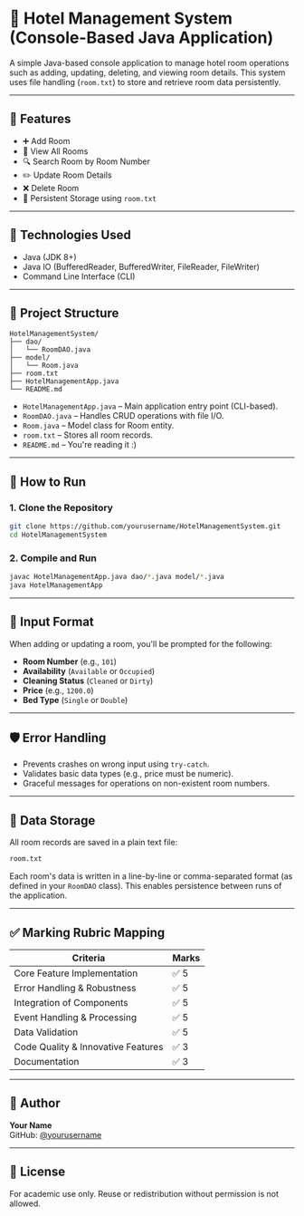 # 🏨 Hotel Management System (Console-Based Java Application)

A simple Java-based console application to manage hotel room operations such as adding, updating, deleting, and viewing room details. This system uses file handling (`room.txt`) to store and retrieve room data persistently.

---

## 📌 Features

- ➕ Add Room
- 📄 View All Rooms
- 🔍 Search Room by Room Number
- ✏️ Update Room Details
- ❌ Delete Room
- 💾 Persistent Storage using `room.txt`

---

## 🧱 Technologies Used

- Java (JDK 8+)
- Java IO (BufferedReader, BufferedWriter, FileReader, FileWriter)
- Command Line Interface (CLI)

---

## 📁 Project Structure

```
HotelManagementSystem/
├── dao/
│   └── RoomDAO.java
├── model/
│   └── Room.java
├── room.txt
├── HotelManagementApp.java
└── README.md
```

- `HotelManagementApp.java` – Main application entry point (CLI-based).
- `RoomDAO.java` – Handles CRUD operations with file I/O.
- `Room.java` – Model class for Room entity.
- `room.txt` – Stores all room records.
- `README.md` – You're reading it :)

---

## 🚀 How to Run

### 1. Clone the Repository

```bash
git clone https://github.com/yourusername/HotelManagementSystem.git
cd HotelManagementSystem
```

### 2. Compile and Run

```bash
javac HotelManagementApp.java dao/*.java model/*.java
java HotelManagementApp
```

---

## 🧾 Input Format

When adding or updating a room, you'll be prompted for the following:

- **Room Number** (e.g., `101`)
- **Availability** (`Available` or `Occupied`)
- **Cleaning Status** (`Cleaned` or `Dirty`)
- **Price** (e.g., `1200.0`)
- **Bed Type** (`Single` or `Double`)

---

## 🛡️ Error Handling

- Prevents crashes on wrong input using `try-catch`.
- Validates basic data types (e.g., price must be numeric).
- Graceful messages for operations on non-existent room numbers.

---

## 📌 Data Storage

All room records are saved in a plain text file:

```txt
room.txt
```

Each room's data is written in a line-by-line or comma-separated format (as defined in your `RoomDAO` class). This enables persistence between runs of the application.

---

## ✅ Marking Rubric Mapping

| Criteria                         | Marks |
|----------------------------------|-------|
| Core Feature Implementation      | ✅ 5   |
| Error Handling & Robustness      | ✅ 5   |
| Integration of Components        | ✅ 5   |
| Event Handling & Processing      | ✅ 5   |
| Data Validation                  | ✅ 5   |
| Code Quality & Innovative Features | ✅ 3 |
| Documentation                    | ✅ 3   |

---

## 🙋 Author

**Your Name**  
GitHub: [@yourusername](https://github.com/yourusername)

---

## 📜 License

For academic use only. Reuse or redistribution without permission is not allowed.